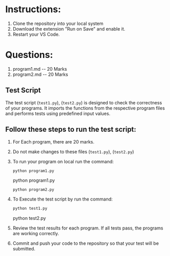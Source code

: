 # Instructions:
1. Clone the repository into your local system
2. Download the extension "Run on Save" and enable it.
3. Restart your VS Code.

# Questions:

1. program1.md -- 20 Marks
2. program2.md -- 20 Marks


## Test Script

The test script (`test1.py`), (`test2.py`) is designed to check the correctness of your programs. It imports the functions from the respective program files and performs tests using predefined input values.

## Follow these steps to run the test script:

1. For Each program, there are 20 marks.
2. Do not make changes to these files (`test1.py`), (`test2.py`)
3. To run your program on local run the command:
    ```bash
    python program1.py
    
    ``` 
    python program1.py
    
    
    ``` 
    python program2.py

4. To Execute the test script by run the command:

    ```bash
    python test1.py
    
    ```
    python test2.py


5. Review the test results for each program. If all tests pass, the programs are working correctly.
6. Commit and push your code to the repository so that your test will be submitted.


